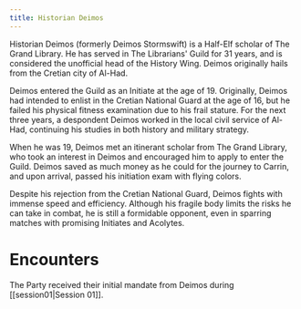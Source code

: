 ```yaml
---
title: Historian Deimos
---
```

Historian Deimos (formerly Deimos Stormswift) is a Half-Elf scholar of The Grand Library. He has served in The Librarians' Guild for 31 years, and is considered the unofficial head of the History Wing. Deimos originally hails from the Cretian city of Al-Had.

Deimos entered the Guild as an Initiate at the age of 19. Originally, Deimos had intended to enlist in the Cretian National Guard at the age of 16, but he failed his physical fitness examination due to his frail stature. For the next three years, a despondent Deimos worked in the local civil service of Al-Had, continuing his studies in both history and military strategy. 

When he was 19, Deimos met an itinerant scholar from The Grand Library, who took an interest in Deimos and encouraged him to apply to enter the Guild. Deimos saved as much money as he could for the journey to Carrin, and upon arrival, passed his initiation exam with flying colors. 

Despite his rejection from the Cretian National Guard, Deimos fights with immense speed and efficiency. Although his fragile body limits the risks he can take in combat, he is still a formidable opponent, even in sparring matches with promising Initiates and Acolytes. 

# Encounters
The Party received their initial mandate from Deimos during [[session01|Session 01]]. 